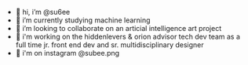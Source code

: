 - 👋 hi, i’m @su6ee
- 🌱 i’m currently studying machine learning
- 💞️ i’m looking to collaborate on an articial intelligence art project
- 🍞 i'm working on the hiddenlevers & orion advisor tech dev team as a full time jr. front end dev and sr. multidisciplinary designer
- 🍒 i'm on instagram @subee.png
